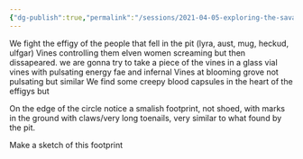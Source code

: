 ```yaml
---
{"dg-publish":true,"permalink":"/sessions/2021-04-05-exploring-the-savalier-wood/"}
---
```


We fight the effigy of the people that fell in the pit (lyra, aust, mug, heckud, ulfgar)
Vines controlling them
elven women screaming but then dissapeared.
we are gonna try to take a piece of the vines in a glass vial
vines with pulsating energy
fae and infernal
Vines at blooming grove not pulsating but similar
We find some creepy blood capsules in the heart of the effigys but 

On the edge of the circle notice a smalish footprint, not shoed, with marks in the ground with claws/very long toenails, very similar to what found by the pit.

Make a sketch of this footprint